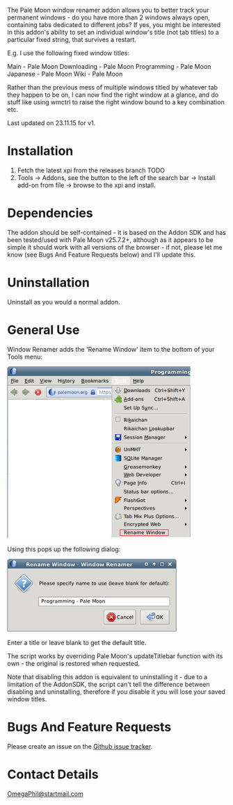 The Pale Moon window renamer addon allows you to better track your permanent windows - do you have more than 2 windows always open, containing tabs dedicated to different jobs? If yes, you might be interested in this addon's ability to set an individual window's title (not tab titles) to a particular fixed string, that survives a restart.

E.g. I use the following fixed window titles:

Main - Pale Moon
Downloading - Pale Moon
Programming - Pale Moon
Japanese - Pale Moon
Wiki - Pale Moon

Rather than the previous mess of multiple windows titled by whatever tab they happen to be on, I can now find the right window at a glance, and do stuff like using wmctrl to raise the right window bound to a key combination etc.

Last updated on 23.11.15 for v1.


Installation
============

1. Fetch the latest xpi from the releases branch TODO
2. Tools -> Addons, see the button to the left of the search bar -> Install add-on from file -> browse to the xpi and install.


Dependencies
============

The addon should be self-contained - it is based on the Addon SDK and has been tested/used with Pale Moon v25.7.2+, although as it appears to be simple it should work with all versions of the browser - if not, please let me know (see Bugs And Feature Requests below) and I'll update this.


Uninstallation
==============

Uninstall as you would a normal addon.


General Use
===========

Window Renamer adds the 'Rename Window' item to the bottom of your Tools menu:

![Tools menu item](https://github.com/OmegaPhil/pale-moon-window-renamer/blob/master/doc/tools-menu-item.png?raw=true)

Using this pops up the following dialog:

![Rename window dialog](https://github.com/OmegaPhil/pale-moon-window-renamer/blob/master/doc/rename-window-dialog.png?raw=true)

Enter a title or leave blank to get the default title.

The script works by overriding Pale Moon's updateTitlebar function with its own - the original is restored when requested.

Note that disabling this addon is equivalent to uninstalling it - due to a limitation of the AddonSDK, the script can't tell the difference between disabling and uninstalling, therefore if you disable it you will lose your saved window titles.


Bugs And Feature Requests
=========================

Please create an issue on the [Github issue tracker](https://github.com/OmegaPhil/pale-moon-window-renamer/issues).


Contact Details
===============

OmegaPhil@startmail.com
